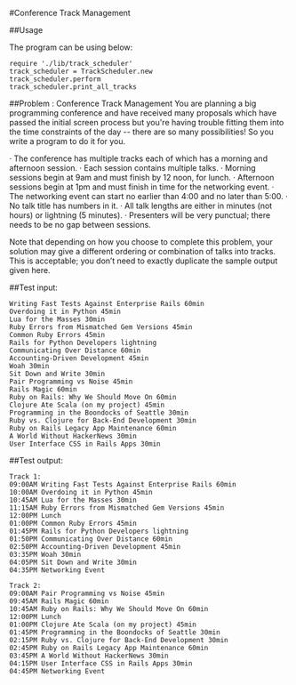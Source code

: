 #Conference Track Management

##Usage

The program can be using below:

```
require './lib/track_scheduler'
track_scheduler = TrackScheduler.new 
track_scheduler.perform
track_scheduler.print_all_tracks
```

##Problem : Conference Track Management
You are planning a big programming conference and have received many proposals which have passed the initial screen process but you're having trouble fitting them into the time constraints of the day -- there are so many possibilities! So you write a program to do it for you.

· The conference has multiple tracks each of which has a morning and afternoon session.
· Each session contains multiple talks.
· Morning sessions begin at 9am and must finish by 12 noon, for lunch.
· Afternoon sessions begin at 1pm and must finish in time for the networking event.
· The networking event can start no earlier than 4:00 and no later than 5:00.
· No talk title has numbers in it.
· All talk lengths are either in minutes (not hours) or lightning (5 minutes).
· Presenters will be very punctual; there needs to be no gap between sessions.

Note that depending on how you choose to complete this problem, your solution may give a different ordering or combination of talks into tracks. This is acceptable; you don’t need to exactly duplicate the sample output given here.


##Test input:
```
Writing Fast Tests Against Enterprise Rails 60min
Overdoing it in Python 45min
Lua for the Masses 30min
Ruby Errors from Mismatched Gem Versions 45min
Common Ruby Errors 45min
Rails for Python Developers lightning
Communicating Over Distance 60min
Accounting-Driven Development 45min
Woah 30min
Sit Down and Write 30min
Pair Programming vs Noise 45min
Rails Magic 60min
Ruby on Rails: Why We Should Move On 60min
Clojure Ate Scala (on my project) 45min
Programming in the Boondocks of Seattle 30min
Ruby vs. Clojure for Back-End Development 30min
Ruby on Rails Legacy App Maintenance 60min
A World Without HackerNews 30min
User Interface CSS in Rails Apps 30min
```

##Test output:
```
Track 1:
09:00AM Writing Fast Tests Against Enterprise Rails 60min
10:00AM Overdoing it in Python 45min
10:45AM Lua for the Masses 30min
11:15AM Ruby Errors from Mismatched Gem Versions 45min
12:00PM Lunch
01:00PM Common Ruby Errors 45min
01:45PM Rails for Python Developers lightning
01:50PM Communicating Over Distance 60min
02:50PM Accounting-Driven Development 45min
03:35PM Woah 30min
04:05PM Sit Down and Write 30min
04:35PM Networking Event

Track 2:
09:00AM Pair Programming vs Noise 45min
09:45AM Rails Magic 60min
10:45AM Ruby on Rails: Why We Should Move On 60min
12:00PM Lunch
01:00PM Clojure Ate Scala (on my project) 45min
01:45PM Programming in the Boondocks of Seattle 30min
02:15PM Ruby vs. Clojure for Back-End Development 30min
02:45PM Ruby on Rails Legacy App Maintenance 60min
03:45PM A World Without HackerNews 30min
04:15PM User Interface CSS in Rails Apps 30min
04:45PM Networking Event
```